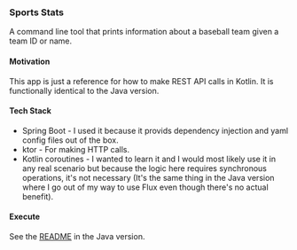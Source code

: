 ### Sports Stats

A command line tool that prints information about a baseball team given a team
ID or name.

#### Motivation

This app is just a reference for how to make REST API calls in Kotlin. It is
functionally identical to the Java version.

#### Tech Stack

* Spring Boot - I used it because it provids dependency injection and yaml
  config files out of the box.
* ktor - For making HTTP calls.
* Kotlin coroutines - I wanted to learn it and I would most likely use it in any
  real scenario but because the logic here requires synchronous operations,
  it's not necessary (It's the same thing in the  Java version where I go out of
  my way to use Flux even though there's no actual benefit).

#### Execute

See the [README](../java/README.md) in the Java version.
